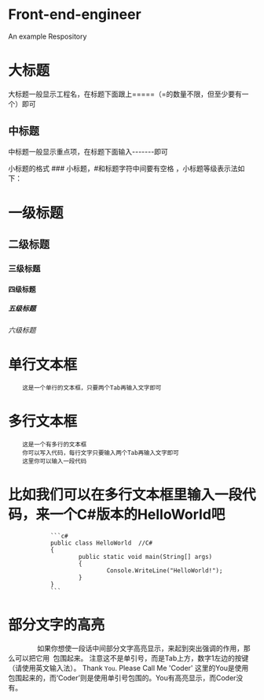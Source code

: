 # Front-end-engineer
An example Respository

大标题
====
大标题一般显示工程名，在标题下面跟上=====（=的数量不限，但至少要有一个）即可

中标题
---------
中标题一般显示重点项，在标题下面输入-------即可

小标题的格式 ### 小标题，#和标题字符中间要有空格 ，小标题等级表示法如下：
# 一级标题
## 二级标题
### 三级标题
#### 四级标题
##### 五级标题
###### 六级标题

# 单行文本框
        这是一个单行的文本框，只要两个Tab再输入文字即可
        
# 多行文本框
        这是一个有多行的文本框
        你可以写入代码，每行文字只要输入两个Tab再输入文字即可
        这里你可以输入一段代码

# 比如我们可以在多行文本框里输入一段代码，来一个C#版本的HelloWorld吧
                ```c#
                public class HelloWorld  //C#
                {
                        public static void main(String[] args)
                        {
                                Console.WriteLine("HelloWorld!");
                        }
                }
                ```

# 部分文字的高亮
                如果你想使一段话中间部分文字高亮显示，来起到突出强调的作用，那么可以把它用` `包围起来。
                注意这不是单引号，而是Tab上方，数字1左边的按键（请使用英文输入法）。
                Thank `You`.  Please Call Me 'Coder' 这里的You是使用` `包围起来的，而‘Coder’则是使用单引号包围的。You有高亮显示，而Coder没有。

#


    
    
    
